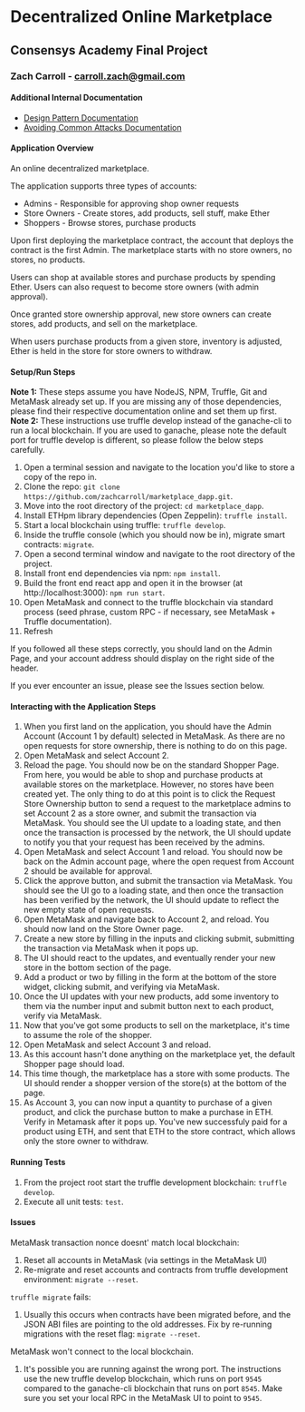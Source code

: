 # Decentralized Online Marketplace
## Consensys Academy Final Project
### Zach Carroll - carroll.zach@gmail.com

#### Additional Internal Documentation
- [Design Pattern Documentation](documentation/design_pattern_decisions.md)
- [Avoiding Common Attacks Documentation](documentation/avoiding_common_attacks.md)

#### Application Overview
An online decentralized marketplace. 

The application supports three types of accounts:
- Admins - Responsible for approving shop owner requests
- Store Owners - Create stores, add products, sell stuff, make Ether
- Shoppers - Browse stores, purchase products

Upon first deploying the marketplace contract, the account that deploys the contract is the first Admin. The marketplace starts with no store owners, no stores, no products. 

Users can shop at available stores and purchase products by spending Ether. Users can also request to become store owners (with admin approval).

Once granted store ownership approval, new store owners can create stores, add products, and sell on the marketplace. 

When users purchase products from a given store, inventory is adjusted, Ether is held in the store for store owners to withdraw.

#### Setup/Run Steps
**Note 1:** These steps assume you have NodeJS, NPM, Truffle, Git and MetaMask already set up. If you are missing any of those dependencies, please find their respective documentation online and set them up first.
**Note 2:** These instructions use truffle develop instead of the ganache-cli to run a local blockchain. If you are used to ganache, please note the default port for truffle develop is different, so please follow the below steps carefully. 

1. Open a terminal session and navigate to the location you'd like to store a copy of the repo in. 
1. Clone the repo: `git clone https://github.com/zachcarroll/marketplace_dapp.git`.
1. Move into the root directory of the project: `cd marketplace_dapp`.
1. Install ETHpm library dependencies (Open Zeppelin): `truffle install`.
1. Start a local blockchain using truffle: `truffle develop`.
1. Inside the truffle console (which you should now be in), migrate smart contracts: `migrate`.
1. Open a second terminal window and navigate to the root directory of the project.
1. Install front end dependencies via npm: `npm install`.
1. Build the front end react app and open it in the browser (at http://localhost:3000): `npm run start`.
1. Open MetaMask and connect to the truffle blockchain via standard process (seed phrase, custom RPC - if necessary, see MetaMask + Truffle documentation).
1. Refresh

If you followed all these steps correctly, you should land on the Admin Page, and your account address should display on the right side of the header.

If you ever encounter an issue, please see the Issues section below.

#### Interacting with the Application Steps
1. When you first land on the application, you should have the Admin Account (Account 1 by default) selected in MetaMask. As there are no open requests for store ownership, there is nothing to do on this page.
1. Open MetaMask and select Account 2.
1. Reload the page. You should now be on the standard Shopper Page. From here, you would be able to shop and purchase products at available stores on the marketplace. However, no stores have been created yet. The only thing to do at this point is to click the Request Store Ownership button to send a request to the marketplace admins to set Account 2 as a store owner, and submit the transaction via MetaMask. You should see the UI update to a loading state, and then once the transaction is processed by the network, the UI should update to notify you that your request has been received by the admins.
1. Open MetaMask and select Account 1 and reload. You should now be back on the Admin account page, where the open request from Account 2 should be available for approval.
1. Click the approve button, and submit the transaction via MetaMask. You should see the UI go to a loading state, and then once the transaction has been verified by the network, the UI should update to reflect the new empty state of open requests.
1. Open MetaMask and navigate back to Account 2, and reload. You should now land on the Store Owner page. 
1. Create a new store by filling in the inputs and clicking submit, submitting the transaction via MetaMask when it pops up.
1. The UI should react to the updates, and eventually render your new store in the bottom section of the page.
1. Add a product or two by filling in the form at the bottom of the store widget, clicking submit, and verifying via MetaMask. 
1. Once the UI updates with your new products, add some inventory to them via the number input and submit button next to each product, verify via MetaMask.
1. Now that you've got some products to sell on the marketplace, it's time to assume the role of the shopper.
1. Open MetaMask and select Account 3 and reload.
1. As this account hasn't done anything on the marketplace yet, the default Shopper page should load.
1. This time though, the marketplace has a store with some products. The UI should render a shopper version of the store(s) at the bottom of the page.
1. As Account 3, you can now input a quantity to purchase of a given product, and click the purchase button to make a purchase in ETH. Verify in Metamask after it pops up. You've new successfuly paid for a product using ETH, and sent that ETH to the store contract, which allows only the store owner to withdraw.

#### Running Tests
1. From the project root start the truffle development blockchain: `truffle develop`.
1. Execute all unit tests: `test`.

#### Issues
MetaMask transaction nonce doesnt' match local blockchain:
1. Reset all accounts in MetaMask (via settings in the MetaMask UI)
1. Re-migrate and reset accounts and contracts from truffle development environment: `migrate --reset`.

`truffle migrate` fails:
1. Usually this occurs when contracts have been migrated before, and the JSON ABI files are pointing to the old addresses. Fix by re-running migrations with the reset flag: `migrate --reset`.

MetaMask won't connect to the local blockchain.
1. It's possible you are running against the wrong port. The instructions use the new truffle develop blockchain, which runs on port `9545` compared to the ganache-cli blockchain that runs on port `8545`. Make sure you set your local RPC in the MetaMask UI to point to `9545`.